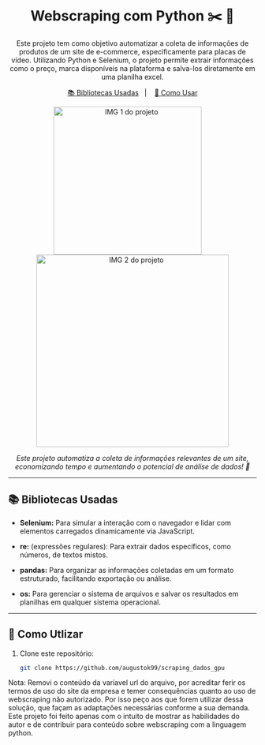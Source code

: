 <h1 align="center">Webscraping com Python ✂️ 🤖 </h1>


<p align="center">
  Este projeto tem como objetivo automatizar a coleta de informações de produtos de um site de e-commerce, especificamente para placas de vídeo. Utilizando Python e Selenium, o projeto permite extrair informações como o preço, marca disponíveis na plataforma e salva-los diretamente em uma planilha excel.
</p>

<p align="center">
  <a href="#-bibliotecas-usadas">📚 Bibliotecas Usadas</a>&nbsp;&nbsp;&nbsp;|&nbsp;&nbsp;&nbsp;
  <a href="#-como-usar">🔧 Como Usar</a>
</p>



<div align="center">
   <img alt="IMG 1 do projeto" src="https://imgur.com/vnfp7Il.jpeg" width="300px" style="margin-right: 20px; display: inline-block;">
    <img alt="IMG 2 do projeto" src="https://imgur.com/NleohOU.jpg" width="390px" style="display: inline-block;">
</div>

</div>



<p align="center">
  <i>Este projeto automatiza a coleta de informações relevantes de um site, economizando tempo e aumentando o potencial de análise de dados! 🚀</i>
</p>

---



## 📚 Bibliotecas Usadas

- **Selenium:** Para simular a interação com o navegador e lidar com elementos carregados dinamicamente via JavaScript.

- **re:** (expressões regulares): Para extrair dados específicos, como números, de textos mistos.

- **pandas:** Para organizar as informações coletadas em um formato estruturado, facilitando exportação ou análise.

- **os:** Para gerenciar o sistema de arquivos e salvar os resultados em planilhas em qualquer sistema operacional.

---

## 🔧 Como Utlizar

1. Clone este repositório:

   ```bash
   git clone https://github.com/augustok99/scraping_dados_gpu

Nota: Removi o conteúdo da variavel url do arquivo, por acreditar ferir os termos de uso do site da empresa e temer consequências quanto ao uso de webscraping não autorizado. Por isso peço aos que forem utilizar dessa solução, que façam as adaptações necessárias conforme a sua demanda. Este projeto foi feito apenas com o intuito de mostrar as habilidades do autor e de contribuir para conteúdo sobre webscraping com a linguagem python.
